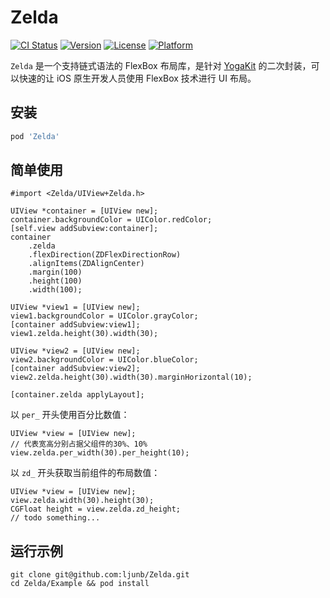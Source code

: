# Zelda

[![CI Status](https://img.shields.io/travis/ljunb/Zelda.svg?style=flat)](https://travis-ci.org/ljunb/Zelda)
[![Version](https://img.shields.io/cocoapods/v/Zelda.svg?style=flat)](https://cocoapods.org/pods/Zelda)
[![License](https://img.shields.io/cocoapods/l/Zelda.svg?style=flat)](https://cocoapods.org/pods/Zelda)
[![Platform](https://img.shields.io/cocoapods/p/Zelda.svg?style=flat)](https://cocoapods.org/pods/Zelda)

`Zelda` 是一个支持链式语法的 FlexBox 布局库，是针对 [YogaKit](https://github.com/facebook/yoga/tree/main/YogaKit) 的二次封装，可以快速的让 iOS 原生开发人员使用 FlexBox 技术进行
UI 布局。

## 安装
```ruby
pod 'Zelda'
```

## 简单使用
```objc
#import <Zelda/UIView+Zelda.h>

UIView *container = [UIView new];
container.backgroundColor = UIColor.redColor;
[self.view addSubview:container];
container
    .zelda
    .flexDirection(ZDFlexDirectionRow)
    .alignItems(ZDAlignCenter)
    .margin(100)
    .height(100)
    .width(100);

UIView *view1 = [UIView new];
view1.backgroundColor = UIColor.grayColor;
[container addSubview:view1];
view1.zelda.height(30).width(30);

UIView *view2 = [UIView new];
view2.backgroundColor = UIColor.blueColor;
[container addSubview:view2];
view2.zelda.height(30).width(30).marginHorizontal(10);

[container.zelda applyLayout];
```

以 `per_` 开头使用百分比数值：
```objc
UIView *view = [UIView new];
// 代表宽高分别占据父组件的30%、10%
view.zelda.per_width(30).per_height(10);
```

以 `zd_` 开头获取当前组件的布局数值：
```objc
UIView *view = [UIView new];
view.zelda.width(30).height(30);
CGFloat height = view.zelda.zd_height;
// todo something...

```
## 运行示例
```shell
git clone git@github.com:ljunb/Zelda.git
cd Zelda/Example && pod install
```
